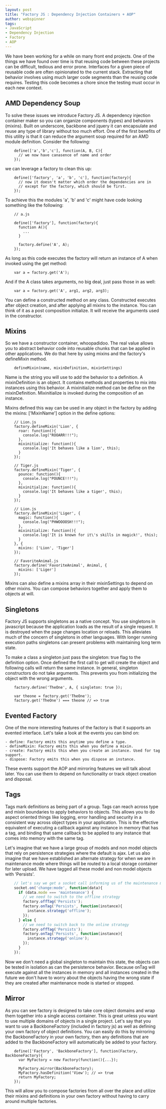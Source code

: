 ```yaml
---
layout: post
title: "Factory JS : Dependency Injection Containers + AOP"
author: webspinner
tags:
- JavaScript
- Dependency Injection
- Factory
- AOP
---
```


We have been working for a while on many front end projects. One of the things we have found over time is that reusing code between these projects can be difficult, tedious and error prone. Interfaces for a given piece of reusable code are often opinionated to the current stack. Extracting that behavior involves using much larger code segments than the reusing code requires. Testing this code becomes a chore since the testing must occur in each new context.

AMD Dependency Soup
-------------------

To solve these issues we introduce Factory JS. A dependency injection container maker so you can organize components (types) and behaviors (mixins). Built on underscore, backbone and jquery it can encapsulate and reuse any type of library without too much effort. One of the first benefits of this utility is that it can reduce the argument soup required for an AMD module definition. Consider the following:
```
    define(['a','b','c'], function(A, B, C){
      // we now have canasence of name and order
    });
```
we can leverage a factory to clean this up:
```
    define(['factory', 'a', 'b', 'c'], function(factory){
      // now it doesn't matter which order the dependencies are in
      // except for the factory, which should be first.
    });
```
To achieve this the modules 'a', 'b' and 'c' might have code looking something like the following:
```
    // a.js

    define(['factory'], function(factory){
      function A(){
        ...
      }

      factory.define('A', A);
    });
```
As long as this code executes the factory will return an instance of A when invoked using the get method:
```
    var a = factory.get('A');
```
And if the A class takes arguments, no big deal, just pass those in as well:
```
    var a = factory.get('A', arg1, arg2, arg3);
```
You can define a constructed method on any class. Constructed executes after object creation, and after applying all mixins to the instance. You can think of it as a post composition initialize. It will receive the arguments used in the constructor.

Mixins
------

So we have a constructor container, whoopadidoo. The real value allows you to abstract behavior code into reusable chunks that can be applied in other applications. We do that here by using mixins and the factory's defineMixin method.
```
    defineMixin(name, mixinDefinition, mixinSettings)
```
Name is the string you will use to add the behavior to a definition. A mixinDefinition is an object. It contains methods and properties to mix into instances using this behavior. A mixinitialize method can be define on the mixinDefinition. Mixinitialize is invoked during the composition of an instance.

Mixins defined this way can be used in any object in the factory by adding the mixins: ['MixinName'] option in the define options:
```
    // Lion.js
    factory.defineMixin('Lion', {
      roar: function(){
        console.log("ROOARR!!!");
      },
      mixinitialize: function(){
        console.log('It behaves like a lion', this);
      }
    });

    // Tiger.js
    factory.defineMixin('Tiger', {
      pounce: function(){
        console.log("POUNCE!!!");
      },
      mixinitialize: function(){
        console.log('It behaves like a tiger', this);
      }
    });

    // Lion.js
    factory.defineMixin('Liger', {
      magic: function(){
        console.log("PHWOOOOSH!!!");
      },
      mixinitialize: function(){
        console.log('It is known for it\'s skills in magick!', this);
      }
    }, {
      mixins: ['Lion', 'Tiger']
    });

    // FavoriteAnimal.js
    factory.define('FavoriteAnimal', Animal, {
      mixins: ['Liger']
    });
```
Mixins can also define a mixins array in their mixinSettings to depend on other mixins. You can compose behaviors together and apply them to objects at will.

Singletons
----------

Factory JS supports singletons as a native concept. You use singletons in javascript because the application loads as the result of a single request. It is destroyed when the page changes location or reloads. This alleviates much of the concern of singletons in other languages. With longer running execution paths singletons can present problems with maintaining long term state.

To make a class a singleton just pass the singleton: true flag to the definition option. Once defined the first call to get will create the object and following calls will return the same instance. In general, singleton constructors do not take arguments. This prevents you from initializing the object with the wrong arguments.
```
    factory.define('TheOne', A, { singleton: true });

    var theone = factory.get('TheOne');
    factory.get('TheOne') === theone // => true
```
Evented Factory
---------------

One of the more interesting features of the factory is that it supports an evented interface. Let's take a look at the events you can bind on:

    - define: Factory emits this anytime you define a type.
    - defineMixin: Factory emits this when you define a mixin.
    - create: Factory emits this when you create an instance. Used for tag support.
    - dispose: Factory emits this when you dispose an instance.

These events support the AOP and mirroring features we will talk about later. You can use them to depend on functionality or track object creation and disposal.

Tags
----

Tags mark definitions as being part of a group. Tags can reach across type and mixin boundaries to apply behaviors to objects. This allows you to do aspect oriented things like logging, error handling and security in a consistent way across object types in your application. This is the effective equivalent of executing a callback against any instance in memory that has a  tag, and binding that same callback to be applied to any instance that comes into memory with the same tag.

Let's imagine that we have a large group of models and non model objects that rely on persistence strategies where the default is ajax. Let us also imagine that we have established an alternate strategy for when we are in maintenance mode where things will be routed to a local storage container for later upload. We have tagged all these model and non model objects with 'Persists'.
```JavaScript
    // let's say we get a socket call informing us of the maintenance mode
    socket.on('change:mode', function(data){
      if (data.mode === 'maintenance') {
        // we need to switch to the offline strategy
        factory.offTag('Persists');
        factory.onTag('Persists', function(instance){
          instance.strategy('offline');
        });
      } else {
        // we need to switch back to the online strategy
        factory.offTag('Persists');
        factory.onTag('Persists', function(instance){
          instance.strategy('online');
        });
      }
    });
```
Now we don't need a global singleton to maintain this state, the objects can be tested in isolation as can the persistence behavior. Because onTag will execute against all the instances in memory and all instances created in the future we don't have to worry about the objects having the wrong state if they are created after maintenance mode is started or stopped.

Mirror
------

As you can see factory is designed to take core object domains and wrap them together into a single access container. This is great unless you want to use multiple domains of objects in a single project. Let's say that you want to use a BackboneFactory (included in factory js) as well as defining your own factory of object definitions. You can easily do this by mirroring the BackboneFactory in your own factory, then any definitions that are added to the BackboneFactory will automatically be added to your factory.
```
    define(['Factory', 'BackboneFactory'], function(Factory, BackboneFactory){
      var MyFactory = new Factory(function(){...});

      MyFactory.mirror(BackboneFactory);
      MyFactory.hasDefinition('View'); // => true
      return MyFactory;
    });
```
This will allow you to compose factories from all over the place and utilize their mixins and definitions in your own factory without having to carry around multiple factories.
